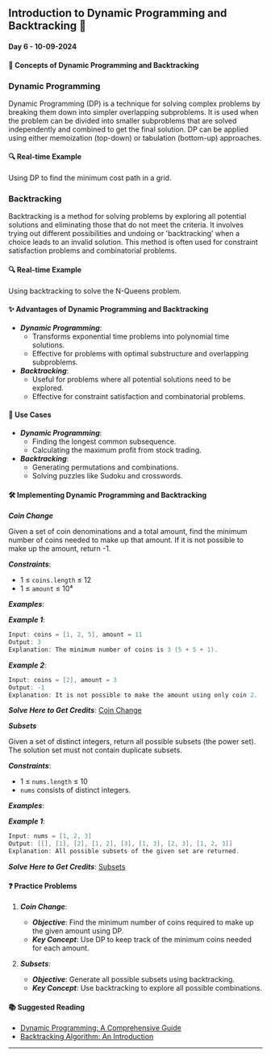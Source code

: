 
## Introduction to Dynamic Programming and Backtracking 🚀

#### Day 6 - 10-09-2024

#### **📖 Concepts of Dynamic Programming and Backtracking**

### Dynamic Programming
Dynamic Programming (DP) is a technique for solving complex problems by breaking them down into simpler overlapping subproblems. It is used when the problem can be divided into smaller subproblems that are solved independently and combined to get the final solution. DP can be applied using either memoization (top-down) or tabulation (bottom-up) approaches.

#### 🔍 Real-time Example
Using DP to find the minimum cost path in a grid.

### Backtracking
Backtracking is a method for solving problems by exploring all potential solutions and eliminating those that do not meet the criteria. It involves trying out different possibilities and undoing or 'backtracking' when a choice leads to an invalid solution. This method is often used for constraint satisfaction problems and combinatorial problems.

#### 🔍 Real-time Example
Using backtracking to solve the N-Queens problem.

#### **✨ Advantages of Dynamic Programming and Backtracking**

- **_Dynamic Programming_**:
  - Transforms exponential time problems into polynomial time solutions.
  - Effective for problems with optimal substructure and overlapping subproblems.
- **_Backtracking_**:
  - Useful for problems where all potential solutions need to be explored.
  - Effective for constraint satisfaction and combinatorial problems.

#### **🌟 Use Cases**

- **_Dynamic Programming_**:
  - Finding the longest common subsequence.
  - Calculating the maximum profit from stock trading.
- **_Backtracking_**:
  - Generating permutations and combinations.
  - Solving puzzles like Sudoku and crosswords.

#### **🛠️ Implementing Dynamic Programming and Backtracking**

**_Coin Change_**

Given a set of coin denominations and a total amount, find the minimum number of coins needed to make up that amount. If it is not possible to make up the amount, return -1.

**_Constraints_**:

- 1 ≤ `coins.length` ≤ 12
- 1 ≤ `amount` ≤ 10⁴

**_Examples_**:

**_Example 1_**:

```java
Input: coins = [1, 2, 5], amount = 11
Output: 3
Explanation: The minimum number of coins is 3 (5 + 5 + 1).
```

**_Example 2_**:

```java
Input: coins = [2], amount = 3
Output: -1
Explanation: It is not possible to make the amount using only coin 2.
```

**_Solve Here to Get Credits_**: [Coin Change](https://leetcode.com/problems/coin-change/)

**_Subsets_**

Given a set of distinct integers, return all possible subsets (the power set). The solution set must not contain duplicate subsets.

**_Constraints_**:

- 1 ≤ `nums.length` ≤ 10
- `nums` consists of distinct integers.

**_Examples_**:

**_Example 1_**:

```java
Input: nums = [1, 2, 3]
Output: [[], [1], [2], [1, 2], [3], [1, 3], [2, 3], [1, 2, 3]]
Explanation: All possible subsets of the given set are returned.
```

**_Solve Here to Get Credits_**: [Subsets](https://leetcode.com/problems/subsets/)


#### **❓ Practice Problems**

1. **_Coin Change_**:
   - **_Objective_**: Find the minimum number of coins required to make up the given amount using DP.
   - **_Key Concept_**: Use DP to keep track of the minimum coins needed for each amount.

2. **_Subsets_**:
   - **_Objective_**: Generate all possible subsets using backtracking.
   - **_Key Concept_**: Use backtracking to explore all possible combinations.


#### **📚 Suggested Reading**

- [Dynamic Programming: A Comprehensive Guide](https://www.geeksforgeeks.org/dynamic-programming/)
- [Backtracking Algorithm: An Introduction](https://www.geeksforgeeks.org/backtracking/)

---
